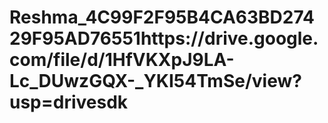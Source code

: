 # Reshma_4C99F2F95B4CA63BD27429F95AD76551https://drive.google.com/file/d/1HfVKXpJ9LA-Lc_DUwzGQX-_YKI54TmSe/view?usp=drivesdk
